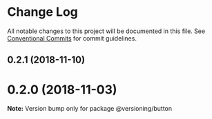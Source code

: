 # Change Log

All notable changes to this project will be documented in this file.
See [Conventional Commits](https://conventionalcommits.org) for commit guidelines.

## 0.2.1 (2018-11-10)



# 0.2.0 (2018-11-03)

**Note:** Version bump only for package @versioning/button
